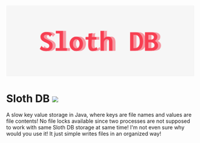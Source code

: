 <img src="https://github.com/idioglossia/sloth-db/blob/main/cover.png?raw=1" />

# Sloth DB [![](https://jitpack.io/v/idioglossia/sloth-db.svg)](https://jitpack.io/#idioglossia/sloth-db)

A slow key value storage in Java, where keys are file names and values are file contents!
No file locks available since two processes are not supposed to work with same Sloth DB storage at same time!
I'm not even sure why would you use it! It just simple writes files in an organized way!
